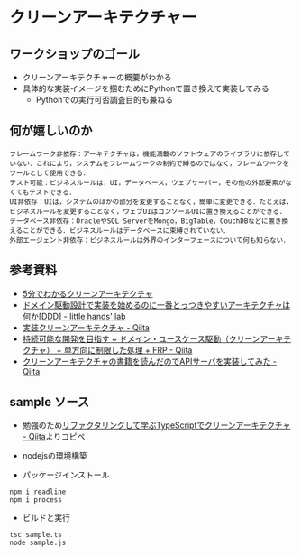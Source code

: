 
# クリーンアーキテクチャー

## ワークショップのゴール

- クリーンアーキテクチャーの概要がわかる
- 具体的な実装イメージを掴むためにPythonで置き換えて実装してみる
    - Pythonでの実行可否調査目的も兼ねる

## 何が嬉しいのか

```
フレームワーク非依存：アーキテクチャは，機能満載のソフトウェアのライブラリに依存していない．これにより，システムをフレームワークの制約で縛るのではなく，フレームワークをツールとして使用できる．
テスト可能：ビジネスルールは，UI，データベース，ウェブサーバー，その他の外部要素がなくてもテストできる．
UI非依存：UIは，システムのほかの部分を変更することなく，簡単に変更できる．たとえば，ビジネスルールを変更することなく，ウェブUIはコンソールUIに置き換えることができる．
データベース非依存：OracleやSQL ServerをMongo，BigTable，CouchDBなどに置き換えることができる．ビジネスルールはデータベースに束縛されていない．
外部エージェント非依存：ビジネスルールは外界のインターフェースについて何も知らない．
```

## 参考資料

- [5分でわかるクリーンアーキテクチャ](https://www.slideshare.net/kenjitanaka58/5-66290992)
- [ドメイン駆動設計で実装を始めるのに一番とっつきやすいアーキテクチャは何か\[DDD\] \- little hands' lab](https://little-hands.hatenablog.com/entry/2017/10/04/231743)
- [実装クリーンアーキテクチャ \- Qiita](https://qiita.com/nrslib/items/a5f902c4defc83bd46b8)
- [持続可能な開発を目指す ~ ドメイン・ユースケース駆動（クリーンアーキテクチャ） \+ 単方向に制限した処理 \+ FRP \- Qiita](https://qiita.com/kondei/items/41c28674c1bfd4156186)
- [クリーンアーキテクチャの書籍を読んだのでAPIサーバを実装してみた \- Qiita](https://qiita.com/yoshinori_hisakawa/items/f934178d4bd476c8da32)


## sample ソース

- 勉強のため[リファクタリングして学ぶTypeScriptでクリーンアーキテクチャ \- Qiita](https://qiita.com/kotauchisunsun/items/ec6b4086abe670c478fe)よりコピペ

- nodejsの環境構築

- パッケージインストール

```
npm i readline
npm i process
```

- ビルドと実行

```
tsc sample.ts
node sample.js
```

